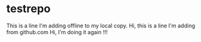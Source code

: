 # testrepo
This is a line I'm adding offline to my local copy.
Hi, this is a line I'm adding from github.com
Hi, I'm doing it again !!!
